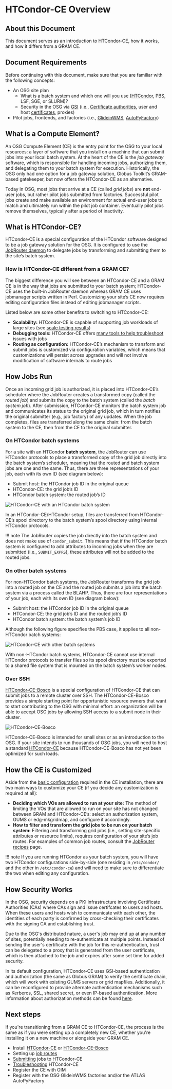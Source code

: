 HTCondor-CE Overview
====================


About this Document
-------------------

This document serves as an introduction to HTCondor-CE, how it works, and how it differs from a GRAM CE.

Document Requirements
---------------------

Before continuing with this document, make sure that you are familiar with the following concepts:

-   An OSG site plan
    -   What is a batch system and which one will you use ([HTCondor](http://htcondor.org/), PBS, LSF, SGE, or SLURM)?
    -   Security in the OSG via [GSI](http://toolkit.globus.org/toolkit/docs/3.2/security.html) (i.e., [Certificate authorities](https://en.wikipedia.org/wiki/Certificate_authority), user and host [certificates](https://en.wikipedia.org/wiki/Public_key_certificate), proxies)
-   Pilot jobs, frontends, and factories (i.e., [GlideinWMS](http://glideinwms.fnal.gov/doc.prd/index.html), [AutoPyFactory](https://twiki.grid.iu.edu/bin/view/Documentation/Release3/AutoPyFactory))

What is a Compute Element?
--------------------------

An OSG Compute Element (CE) is the entry point for the OSG to your local resources: a layer of software that you install on a machine that can submit jobs into your local batch system. At the heart of the CE is the *job gateway* software, which is responsible for handling incoming jobs, authorizing them, and delegating them to your batch system for execution. Historically, the OSG only had one option for a job gateway solution, Globus Toolkit’s GRAM-based gatekeeper, but now offers the HTCondor-CE as an alternative.

Today in OSG, most jobs that arrive at a CE (called *grid jobs*) are **not** end-user jobs, but rather pilot jobs submitted from factories. Successful pilot jobs create and make available an environment for actual end-user jobs to match and ultimately run within the pilot job container. Eventually pilot jobs remove themselves, typically after a period of inactivity.

What is HTCondor-CE?
--------------------

HTCondor-CE is a special configuration of the HTCondor software designed to be a job gateway solution for the OSG. It is configured to use the [JobRouter daemon](http://research.cs.wisc.edu/htcondor/manual/v8.6/5_4HTCondor_Job.html) to delegate jobs by transforming and submitting them to the site’s batch system.

### How is HTCondor-CE different from a GRAM CE?

The biggest difference you will see between an HTCondor-CE and a GRAM CE is in the way that jobs are submitted to your batch system; HTCondor-CE uses the built-in JobRouter daemon whereas GRAM CE uses jobmanager scripts written in Perl. Customizing your site’s CE now requires editing configuration files instead of editing jobmanager scripts.

Listed below are some other benefits to switching to HTCondor-CE:

-   **Scalability:** HTCondor-CE is capable of supporting job workloads of large sites (see [scale testing results](https://twiki.opensciencegrid.org/bin/view/Documentation/Release3/HTCondorCEScaleTests))
-   **Debugging tools:** HTCondor-CE offers [many tools to help troubleshoot](https://twiki.opensciencegrid.org/bin/view/Documentation/Release3/TroubleshootingHTCondorCE) issues with jobs
-   **Routing as configuration:** HTCondor-CE’s mechanism to transform and submit jobs is customized via configuration variables, which means that customizations will persist across upgrades and will not involve modification of software internals to route jobs

How Jobs Run
------------

Once an incoming grid job is authorized, it is placed into HTCondor-CE’s scheduler where the JobRouter creates a transformed copy (called the *routed job*) and submits the copy to the batch system (called the *batch system job*). After submission, HTCondor-CE monitors the batch system job and communicates its status to the original grid job, which in turn notifies the original submitter (e.g., job factory) of any updates. When the job completes, files are transferred along the same chain: from the batch system to the CE, then from the CE to the original submitter.

### On HTCondor batch systems

For a site with an HTCondor **batch system**, the JobRouter can use HTCondor protocols to place a transformed copy of the grid job directly into the batch system’s scheduler, meaning that the routed and batch system jobs are one and the same. Thus, there are three representations of your job, each with its own ID (see diagram below):

-   Submit host: the HTCondor job ID in the original queue
-   HTCondor-CE: the grid job’s ID
-   HTCondor batch system: the routed job’s ID

![HTCondor-CE with an HTCondor batch system](../images/ce_condorbatchsystem.png)

In an HTCondor-CE/HTCondor setup, files are transferred from HTCondor-CE’s spool directory to the batch system’s spool directory using internal HTCondor protocols.

!!! note 
    The JobRouter copies the job directly into the batch system and does not make use of `condor_submit`. This means that if the HTCondor batch system is configured to add attributes to incoming jobs when they are submitted (i.e., `SUBMIT_EXPRS`), these attributes will not be added to the routed jobs.

### On other batch systems

For non-HTCondor batch systems, the JobRouter transforms the grid job into a routed job on the CE and the routed job submits a job into the batch system via a process called the BLAHP. Thus, there are four representations of your job, each with its own ID (see diagram below):

-   Submit host: the HTCondor job ID in the original queue
-   HTCondor-CE: the grid job’s ID and the routed job’s ID
-   HTCondor batch system: the batch system’s job ID

Although the following figure specifies the PBS case, it applies to all non-HTCondor batch systems:

![HTCondor-CE with other batch systems](../images/ce_otherbatchsystem.png)

With non-HTCondor batch systems, HTCondor-CE cannot use internal HTCondor protocols to transfer files so its spool directory must be exported to a shared file system that is mounted on the batch system’s worker nodes.

### Over SSH

[HTCondor-CE-Bosco](https://twiki.grid.iu.edu/bin/view/Documentation/Release3/InstallHTCondorBosco) is a special configuration of HTCondor-CE that can submit jobs to a remote cluster over SSH. The HTCondor-CE-Bosco provides a simple starting point for opportunistic resource owners that want to start contributing to the OSG with minimal effort: an organization will be able to accept OSG jobs by allowing SSH access to a submit node in their cluster.

![HTCondor-CE-Bosco](../images/HTCondorCEBosco.png)

HTCondor-CE-Bosco is intended for small sites or as an introduction to the OSG. If your site intends to run thousands of OSG jobs, you will need to host a standard [HTCondor-CE](install-htcondor-ce) because HTCondor-CE-Bosco has not yet been optimized for such loads.

How the CE is Customized
------------------------

Aside from the [basic configuration](install-htcondor-ce#configuring-htcondor-ce) required in the CE installation, there are two main ways to customize your CE (if you decide any customization is required at all):

-   **Deciding which VOs are allowed to run at your site:** The method of limiting the VOs that are allowed to run on your site has not changed between GRAM and HTCondor-CE’s: select an authorization system, GUMS or edg-mkgridmap, and configure it accordingly.
-   **How to filter and transform the grid jobs to be run on your batch system:** Filtering and transforming grid jobs (i.e., setting site-specific attributes or resource limits), requires configuration of your site’s job routes. For examples of common job routes, consult the [JobRouter recipes](https://twiki.grid.iu.edu/bin/view/Documentation/Release3/JobRouterRecipes) page.

!!! note
    If you are running HTCondor as your batch system, you will have two HTCondor configurations side-by-side (one residing in `/etc/condor/` and the other in `/etc/condor-ce`) and will need to make sure to differentiate the two when editing any configuration.

How Security Works
------------------

In the OSG, security depends on a PKI infrastructure involving Certificate Authorities (CAs) where CAs sign and issue certifcates to users and hosts. When these users and hosts wish to communicate with each other, the identities of each party is confirmed by cross-checking their certificates with the signing CA and establishing trust.

Due to the OSG's distributed nature, a user's job may end up at any number of sites, potentially needing to re-authenticate at multiple points. Instead of sending the user's certificate with the job for this re-authentication, trust can be delegated to a proxy that is generated from the user certificate, which is then attached to the job and expires after some set time for added security.

In its default configuration, HTCondor-CE uses GSI-based authentication and authorization (the same as Globus GRAM) to verify the certificate chain, which will work with existing GUMS servers or grid mapfiles. Additionally, it can be reconfigured to provide alternate authentication mechanisms such as Kerberos, SSL, shared secret, or even IP-based authentication. More information about authorization methods can be found [here](http://research.cs.wisc.edu/htcondor/manual/v8.6/3_8Security.html#SECTION00483000000000000000).

Next steps
----------

If you're transitioning from a GRAM CE to HTCondor-CE, the process is the same as if you were setting up a completely new CE, whether you're installing it on a new machine or alongside your GRAM CE.

-   Install [HTCondor-CE](install-htcondor-ce) or [HTCondor-CE-Bosco](https://twiki.grid.iu.edu/bin/view/Documentation/Release3/InstallHTCondorBosco)
-   Setting up [job routes](https://twiki.grid.iu.edu/bin/view/Documentation/Release3/JobRouterRecipes)
-   [Submitting](https://twiki.grid.iu.edu/bin/view/Documentation/Release3/SubmittingHTCondorCE) jobs to HTCondor-CE
-   [Troubleshooting](https://twiki.grid.iu.edu/bin/view/Documentation/Release3/TroubleshootingHTCondorCE) HTCondor-CE
-   Register the CE with OIM
-   Register with the OSG GlideinWMS factories and/or the ATLAS AutoPyFactory


